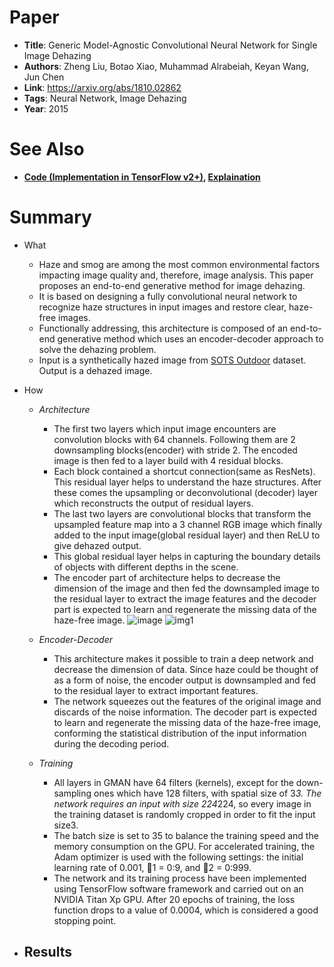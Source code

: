 # Paper

- **Title**: Generic Model-Agnostic Convolutional Neural Network for Single Image Dehazing
- **Authors**: Zheng Liu, Botao Xiao, Muhammad Alrabeiah, Keyan Wang, Jun Chen
- **Link**: https://arxiv.org/abs/1810.02862
- **Tags**: Neural Network, Image Dehazing
- **Year**: 2015

# See Also
- **[Code (Implementation in TensorFlow v2+)](https://github.com/sanchitvj/Image-Dehazing-using-GMAN-net), [Explaination](tinyurl.com/gman-dehaze-net)** 

# Summary
- What
    - Haze and smog are among the most common environmental factors impacting image quality and, therefore, image analysis. This paper proposes an end-to-end generative method for image dehazing.
    - It is based on designing a fully convolutional neural network to recognize haze structures in input images and restore clear, haze-free images.
    - Functionally addressing, this architecture is composed of an end-to-end generative method which uses an encoder-decoder approach to solve the dehazing problem.
    - Input is a synthetically hazed image from [SOTS Outdoor](https://www.kaggle.com/wwwwwee/dehaze) dataset. Output is a dehazed image.
    
- How
    - *Architecture*
      - The first two layers which input image encounters are convolution blocks with 64 channels. Following them are 2 downsampling blocks(encoder) with stride 2. The encoded image is then fed to a layer build with 4 residual blocks.    
      - Each block contained a shortcut connection(same as ResNets). This residual layer helps to understand the haze structures. After these comes the upsampling or deconvolutional (decoder) layer which reconstructs the output of residual layers.  
      - The last two layers are convolutional blocks that transform the upsampled feature map into a 3 channel RGB image which finally added to the input image(global residual layer) and then ReLU to give dehazed output.  
      - This global residual layer helps in capturing the boundary details of objects with different depths in the scene.
      - The encoder part of architecture helps to decrease the dimension of the image and then fed the downsampled image to the residual layer to extract the image features and the decoder part is expected to learn and regenerate the missing data of the haze-free image.
      ![image](https://miro.medium.com/max/875/1*nE7o6HsOrdUUff3_XJoXyQ.png)
      ![img1](https://miro.medium.com/max/258/1*WPqNf1ykPrSk4QnQMAvKQg.png)
      
     - *Encoder-Decoder*
        - This architecture makes it possible to train a deep network and decrease the dimension of data. Since haze could be thought of as a form of noise, the encoder output is downsampled and fed to the residual layer to extract important features.
        - The network squeezes out the features of the original image and discards of the noise information. The decoder part is expected to learn and regenerate the missing data of the haze-free image, conforming the statistical distribution of the input information during the decoding period.
        
     - *Training*
        - All layers in GMAN have 64 filters (kernels), except for the down-sampling ones which have 128 filters, with spatial size of 3*3. The network requires an input with size 224*224, so every image in the training dataset is randomly cropped in order to fit the input size3.
        - The batch size is set to 35 to balance the training speed and the memory consumption on the GPU. For accelerated training, the Adam optimizer is used with the following settings: the initial learning rate of 0.001, 1 = 0:9, and 2 = 0:999.
        - The network and its training process have been implemented using TensorFlow software framework and carried out on an NVIDIA Titan Xp GPU. After 20 epochs of training, the loss function drops to a value of 0.0004, which is considered a good stopping point.
        
- Results
  - 
